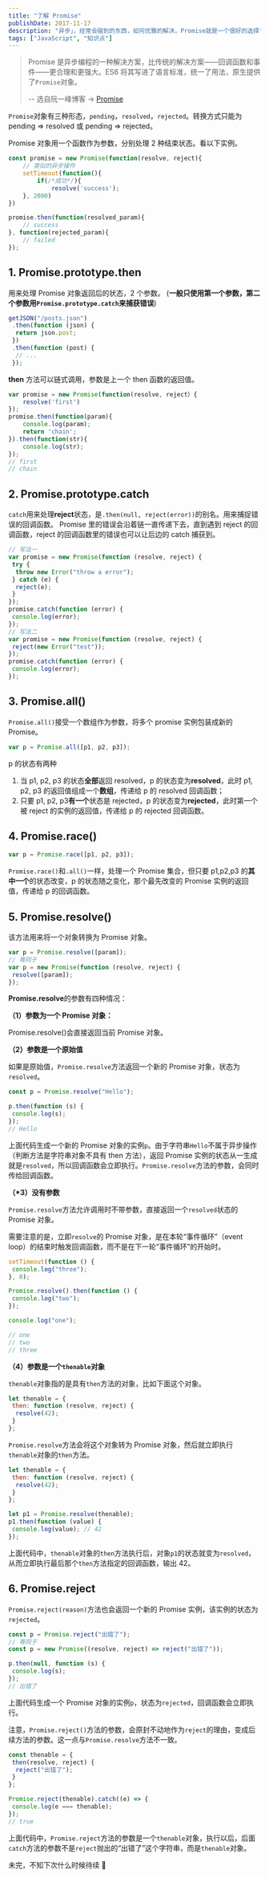 ```yaml
---
title: "了解 Promise"
publishDate: 2017-11-17
description: "异步」，经常会碰到的东西，如何优雅的解决，Promise就是一个很好的选择"
tags: ["JavaScript", "知识点"]
---
```


> Promise 是异步编程的一种解决方案，比传统的解决方案——回调函数和事件——更合理和更强大。ES6 将其写进了语言标准，统一了用法，原生提供了`Promise`对象。
>
> -- 选自阮一峰博客 -> [Promise](http://es6.ruanyifeng.com/#docs/promise)

`Promise`对象有三种形态，`pending`，`resolved`，`rejected`。转换方式只能为 pending => resolved 或 pending => rejected。

Promise 对象用一个函数作为参数，分别处理 2 种结束状态。看以下实例。

```javascript
const promise = new Promise(function(resolve, reject){
    // 类似的异步操作
    setTimeout(function(){
        if(/*成功*/){
            resolve('success');
    }, 2000)
})

promise.then(function(resolved_param){
    // success
}, function(rejected_param){
    // failed
});
```

## 1. Promise.prototype.then

用来处理 Promise 对象返回后的状态，2 个参数。
(**一般只使用第一个参数，第二个参数用`Promise.prototype.catch`来捕获错误**)

```javascript
getJSON("/posts.json")
 .then(function (json) {
  return json.post;
 })
 .then(function (post) {
  // ...
 });
```

**then** 方法可以链式调用，参数是上一个 then 函数的返回值。

```javascript
var promise = new Promise(function(resolve, reject）{
    resolve('first')
});
promise.then(function(param){
    console.log(param);
    return 'chain';
}).then(function(str){
    console.log(str);
});
// first
// chain
```

## 2. Promise.prototype.catch

`catch`用来处理**reject**状态，是`.then(null, reject(error))`的别名。用来捕捉错误的回调函数。
Promise 里的错误会沿着链一直传递下去，直到遇到 reject 的回调函数，reject 的回调函数里的错误也可以让后边的 catch 捕获到。

```javascript
// 写法一
var promise = new Promise(function (resolve, reject) {
 try {
  throw new Error("throw a error");
 } catch (e) {
  reject(e);
 }
});
promise.catch(function (error) {
 console.log(error);
});
// 写法二
var promise = new Promise(function (resolve, reject) {
 reject(new Error("test"));
});
promise.catch(function (error) {
 console.log(error);
});
```

## 3. Promise.all()

`Promise.all()`接受一个数组作为参数，将多个 promise 实例包装成新的 Promise。

```javascript
var p = Promise.all([p1, p2, p3]);
```

p 的状态有两种

1. 当 p1, p2, p3 的状态**全部**返回 resolved，p 的状态变为**resolved**，此时 p1, p2, p3 的返回值组成一个**数组**，传递给 p 的 resolved 回调函数；
2. 只要 p1, p2, p3**有一个**状态是 rejected，p 的状态变为**rejected**，此时第一个被 reject 的实例的返回值，传递给 p 的 rejected 回调函数。

## 4. Promise.race()

```javascript
var p = Promise.race([p1, p2, p3]);
```

`Promise.race()`和`.all()`一样，处理一个 Promise 集合，但只要 p1,p2,p3 的**其中一个**的状态改变，p 的状态随之变化，那个最先改变的 Promise 实例的返回值，传递给 p 的回调函数。

## 5. Promise.resolve()

该方法用来将一个对象转换为 Promise 对象。

```javascript
var p = Promise.resolve([param]);
// 等同于
var p = new Promise(function (resolve, reject) {
 resolve([param]);
});
```

**Promise.resolve**的参数有四种情况：

**（1）参数为一个 Promise 对象：**

Promise.resolve()会直接返回当前 Promise 对象。

**（2）参数是一个原始值**

如果是原始值，`Promise.resolve`方法返回一个新的 Promise 对象，状态为`resolved`。

```javascript
const p = Promise.resolve("Hello");

p.then(function (s) {
 console.log(s);
});
// Hello
```

上面代码生成一个新的 Promise 对象的实例`p`。由于字符串`Hello`不属于异步操作（判断方法是字符串对象不具有 then 方法），返回 Promise 实例的状态从一生成就是`resolved`，所以回调函数会立即执行。`Promise.resolve`方法的参数，会同时传给回调函数。

**（\*3）没有参数**

`Promise.resolve`方法允许调用时不带参数，直接返回一个`resolved`状态的 Promise 对象。

需要注意的是，立即`resolve`的 Promise 对象，是在本轮“事件循环”（event loop）的结束时触发回调函数，而不是在下一轮“事件循环”的开始时。

```javascript
setTimeout(function () {
 console.log("three");
}, 0);

Promise.resolve().then(function () {
 console.log("two");
});

console.log("one");

// one
// two
// three
```

**（4）参数是一个`thenable`对象**

`thenable`对象指的是具有`then`方法的对象，比如下面这个对象。

```javascript
let thenable = {
 then: function (resolve, reject) {
  resolve(42);
 }
};
```

`Promise.resolve`方法会将这个对象转为 Promise 对象，然后就立即执行`thenable`对象的`then`方法。

```javascript
let thenable = {
 then: function (resolve, reject) {
  resolve(42);
 }
};

let p1 = Promise.resolve(thenable);
p1.then(function (value) {
 console.log(value); // 42
});
```

上面代码中，`thenable`对象的`then`方法执行后，对象`p1`的状态就变为`resolved`，从而立即执行最后那个`then`方法指定的回调函数，输出 42。

## 6. Promise.reject

`Promise.reject(reason)`方法也会返回一个新的 Promise 实例，该实例的状态为`rejected`。

```javascript
const p = Promise.reject("出错了");
// 等同于
const p = new Promise((resolve, reject) => reject("出错了"));

p.then(null, function (s) {
 console.log(s);
});
// 出错了
```

上面代码生成一个 Promise 对象的实例`p`，状态为`rejected`，回调函数会立即执行。

注意，`Promise.reject()`方法的参数，会原封不动地作为`reject`的理由，变成后续方法的参数。这一点与`Promise.resolve`方法不一致。

```javascript
const thenable = {
 then(resolve, reject) {
  reject("出错了");
 }
};

Promise.reject(thenable).catch((e) => {
 console.log(e === thenable);
});
// true
```

上面代码中，`Promise.reject`方法的参数是一个`thenable`对象，执行以后，后面`catch`方法的参数不是`reject`抛出的“出错了”这个字符串，而是`thenable`对象。

未完，不知下次什么时候待续 🤔
